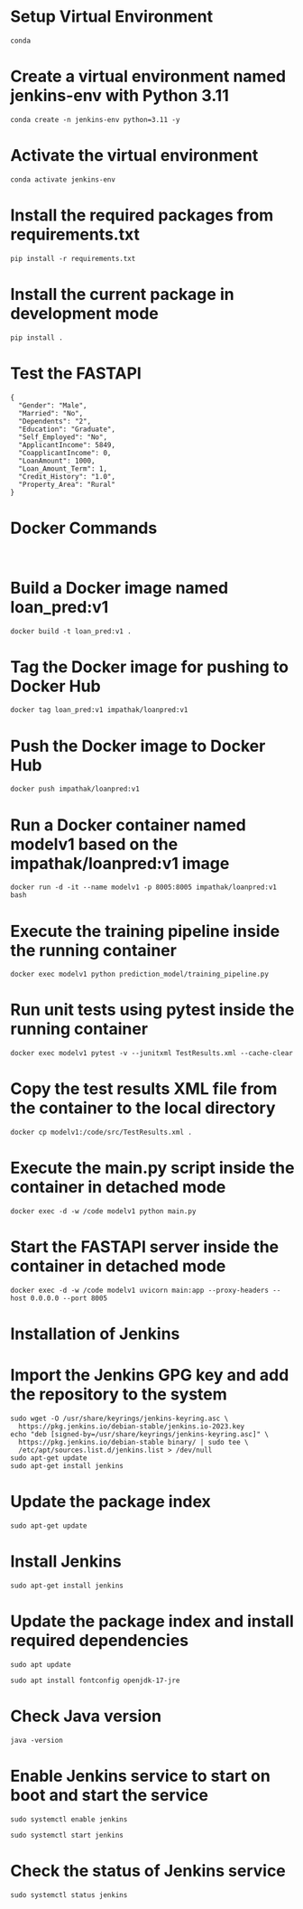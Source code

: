# Setup Virtual Environment

```conda```
# Create a virtual environment named jenkins-env with Python 3.11
```
conda create -n jenkins-env python=3.11 -y
```

# Activate the virtual environment
```
conda activate jenkins-env
```

# Install the required packages from requirements.txt
```
pip install -r requirements.txt
```

# Install the current package in development mode
```
pip install .
```

# Test the FASTAPI

```
{
  "Gender": "Male",
  "Married": "No",
  "Dependents": "2",
  "Education": "Graduate",
  "Self_Employed": "No",
  "ApplicantIncome": 5849,
  "CoapplicantIncome": 0,
  "LoanAmount": 1000,
  "Loan_Amount_Term": 1,
  "Credit_History": "1.0",
  "Property_Area": "Rural"
}
```

# Docker Commands
``` ```
# Build a Docker image named loan_pred:v1
```docker build -t loan_pred:v1 .```

# Tag the Docker image for pushing to Docker Hub
```
docker tag loan_pred:v1 impathak/loanpred:v1
```

# Push the Docker image to Docker Hub
```
docker push impathak/loanpred:v1
```

# Run a Docker container named modelv1 based on the impathak/loanpred:v1 image
```
docker run -d -it --name modelv1 -p 8005:8005 impathak/loanpred:v1 bash

```

# Execute the training pipeline inside the running container
```
docker exec modelv1 python prediction_model/training_pipeline.py
```

# Run unit tests using pytest inside the running container
```
docker exec modelv1 pytest -v --junitxml TestResults.xml --cache-clear
```

# Copy the test results XML file from the container to the local directory
```
docker cp modelv1:/code/src/TestResults.xml .
```

# Execute the main.py script inside the container in detached mode
```
docker exec -d -w /code modelv1 python main.py
```

# Start the FASTAPI server inside the container in detached mode
```
docker exec -d -w /code modelv1 uvicorn main:app --proxy-headers --host 0.0.0.0 --port 8005
```




# Installation of Jenkins

# Import the Jenkins GPG key and add the repository to the system
```
sudo wget -O /usr/share/keyrings/jenkins-keyring.asc \
  https://pkg.jenkins.io/debian-stable/jenkins.io-2023.key
echo "deb [signed-by=/usr/share/keyrings/jenkins-keyring.asc]" \
  https://pkg.jenkins.io/debian-stable binary/ | sudo tee \
  /etc/apt/sources.list.d/jenkins.list > /dev/null
sudo apt-get update
sudo apt-get install jenkins
```

# Update the package index
```
sudo apt-get update
```

# Install Jenkins
```
sudo apt-get install jenkins
```

# Update the package index and install required dependencies
```
sudo apt update
```
```
sudo apt install fontconfig openjdk-17-jre
```

# Check Java version
```
java -version
```

# Enable Jenkins service to start on boot and start the service
```
sudo systemctl enable jenkins
```
```
sudo systemctl start jenkins
```

# Check the status of Jenkins service
```
sudo systemctl status jenkins
```


